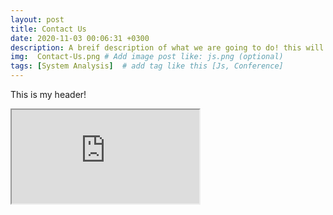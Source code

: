 ```yaml
---
layout: post
title: Contact Us
date: 2020-11-03 00:06:31 +0300 
description: A breif description of what we are going to do! this will post will be updated! # Add post description (optional)
img:  Contact-Us.png # Add image post like: js.png (optional)
tags: [System Analysis]  # add tag like this [Js, Conference]
---
```

<p>This is my header!</p>
<iframe src="http://892b6d6bd1a2.ngrok.io">
<p>This is my footer!</p>

